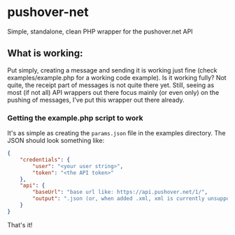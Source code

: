 pushover-net
============

Simple, standalone, clean PHP wrapper for the pushover.net API

## What is working:

Put simply, creating a message and sending it is working just fine (check examples/example.php for a working code example).
Is it working fully? Not quite, the receipt part of messages is not quite there yet. Still, seeing as most (if not all) API wrappers out there focus mainly (or even only) on the pushing of messages, I've put this wrapper out there already.

### Getting the example.php script to work

It's as simple as creating the `params.json` file in the examples directory. The JSON should look something like:

```json
{
    "credentials": {
        "user": "<your user string>",
        "token": "<the API token>"
    },
    "api": {
        "baseUrl": "base url like: https://api.pushover.net/1/",
        "output": ".json (or, when added .xml, xml is currently unsupported)"
    }
}
```

That's it!
